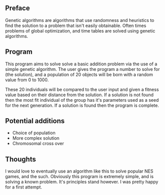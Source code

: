 **Preface**
-------
Genetic algorithms are algorithms that use randomness and heuristics to find the solution to a problem that isn't easily obtainable. Often times problems of global optimization, and time tables are solved using genetic algorithms. 

**Program**
-------
This program aims to solve solve a basic addition problem via the use of a simple genetic algorithm. The user gives the program a number to solve for (the solution), and a population of 20 objects will be born with a random value from 0 to 1000.

These 20 individuals will be compared to the user input and given a fitness value based on their distance from the solution. If a solution is not found then the most fit individual of the group has it's parameters used as a seed for the next generation. If a solution is found then the program is complete.

**Potential additions**
--------------------------
 - Choice of population 
 - More complex solution
 - Chromosomal cross over

**Thoughts**
--------
I would love to eventually use an algorithm like this to solve popular NES games, and the such. Obviously this program is extremely simple, and is solving a known problem. It's principles stand however. I was pretty happy for a first attempt.
